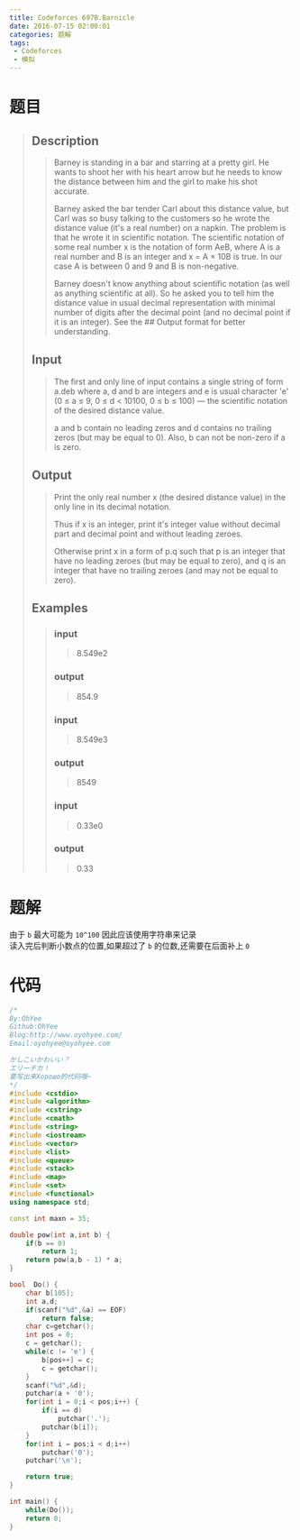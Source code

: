 ```yaml
---
title: Codeforces 697B.Barnicle
date: 2016-07-15 02:00:01
categories: 题解
tags: 
 - Codeforces
 - 模拟
---
```

# 题目
> ## Description
>> Barney is standing in a bar and starring at a pretty girl. He wants to shoot her with his heart arrow but he needs to know the distance between him and the girl to make his shot accurate.  
>>   
>>   
>> Barney asked the bar tender Carl about this distance value, but Carl was so busy talking to the customers so he wrote the distance value (it's a real number) on a napkin. The problem is that he wrote it in scientific notation. The scientific notation of some real number x is the notation of form AeB, where A is a real number and B is an integer and x = A × 10B is true. In our case A is between 0 and 9 and B is non-negative.  
>>   
>> Barney doesn't know anything about scientific notation (as well as anything scientific at all). So he asked you to tell him the distance value in usual decimal representation with minimal number of digits after the decimal point (and no decimal point if it is an integer). See the ## Output format for better understanding.  
>>   
>> <!--more-->  
> 
> ## Input  
>> The first and only line of input contains a single string of form a.deb where a, d and b are integers and e is usual character 'e' (0 ≤ a ≤ 9, 0 ≤ d &lt; 10100, 0 ≤ b ≤ 100) — the scientific notation of the desired distance value.  
>>   
>> a and b contain no leading zeros and d contains no trailing zeros (but may be equal to 0). Also, b can not be non-zero if a is zero.  
>>   
> ## Output  
>> Print the only real number x (the desired distance value) in the only line in its decimal notation.  
>>   
>> Thus if x is an integer, print it's integer value without decimal part and decimal point and without leading zeroes.  
>>   
>> Otherwise print x in a form of p.q such that p is an integer that have no leading zeroes (but may be equal to zero), and q is an integer that have no trailing zeroes (and may not be equal to zero).  
>>   
> ## Examples  
>> ### input  
>>> 8.549e2  
>> ### output  
>>> 854.9  
>> ### input  
>>> 8.549e3  
>> ### output  
>>> 8549  
>> ### input  
>>> 0.33e0  
>> ### output  
>>> 0.33  


# 题解
由于 `b` 最大可能为 `10^100` 因此应该使用字符串来记录  
读入完后判断小数点的位置,如果超过了 `b` 的位数,还需要在后面补上 `0`  

# 代码
```cpp Barnicle https://github.com/OhYee/ACM.github.io/blob/master\Codeforces\697B.Barnicle.cpp 代码备份
/*
By:OhYee
Github:OhYee
Blog:http://www.oyohyee.com/
Email:oyohyee@oyohyee.com

かしこいかわいい？
エリーチカ！
要写出来Хорошо的代码哦~
*/
#include <cstdio>
#include <algorithm>
#include <cstring>
#include <cmath>
#include <string>
#include <iostream>
#include <vector>
#include <list>
#include <queue>
#include <stack>
#include <map>
#include <set>
#include <functional>
using namespace std;

const int maxn = 35;

double pow(int a,int b) {
    if(b == 0)
        return 1;
    return pow(a,b - 1) * a;
}

bool  Do() {
    char b[105];
    int a,d;
    if(scanf("%d",&a) == EOF)
        return false;
    char c=getchar();
    int pos = 0;
    c = getchar();
    while(c != 'e') {
        b[pos++] = c;
        c = getchar();
    }
    scanf("%d",&d);
    putchar(a + '0');
    for(int i = 0;i < pos;i++) {
        if(i == d)
            putchar('.');
        putchar(b[i]);
    }
    for(int i = pos;i < d;i++)
        putchar('0');
    putchar('\n');

    return true;
}

int main() {
    while(Do());
    return 0;
}
```